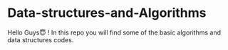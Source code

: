 # Data-structures-and-Algorithms
Hello Guys😇 ! In this repo you will find some of the basic algorithms and data structures codes.
